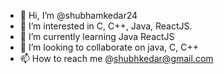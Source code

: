 - 👋 Hi, I’m @shubhamkedar24
- 👀 I’m interested in C, C++, Java, ReactJS.
- 🌱 I’m currently learning Java ReactJS
- 💞️ I’m looking to collaborate on java, C, C++
- 📫 How to reach me @shubhkedar@gmail.com

<!---
shubhamkedar24/shubhamkedar24 is a ✨ special ✨ repository because its `README.md` (this file) appears on your GitHub profile.
You can click the Preview link to take a look at your changes.
--->
